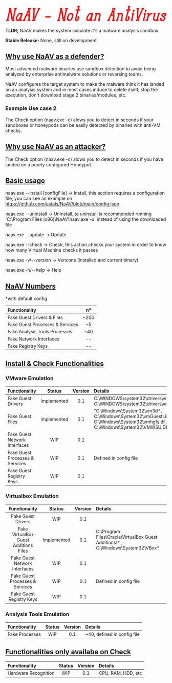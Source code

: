 <p align="center">
<img src="https://raw.githubusercontent.com/astals/NaAv/main/logo.png" />
          
**TLDR;** NaAV makes the system simulate it's a malware analysis sandbox.

**Stable Release:** None, still on development

## <ins>Why use NaAV as a defender?</ins>

Most advanced malware binaries use sandbox detection to avoid being analyzed by enterprise antimalware solutions or reversing teams.

NaAV configures the target system to make the malware think it has landed on an analysis system and in most cases induce to delete itself, stop the execution, don't download stage 2 binaries/modules, etc.

### Example Use case 2
The Check option (naav.exe -c) alows you to detect in seconds if your sandboxes or honeypods can be easily detected by binaries with anti-VM checks.

## <ins>Why use NaAV as an attacker?</ins>

The Check option (naav.exe -c) alows you to detect in seconds if you have landed on a poorly configured Honeypot.

## <ins>Basic usage</ins>
naav.exe --install [configFile] -> Install, this acction requires a configuration file, you can see an example on https://github.com/astals/NaAV/blob/main/config.json

naav.exe --uninstall -> Uninstall, to uninstall is recommended running 'C:\\Program Files (x86)\\NaAV\\naav.exe -u' instead of using the downloaded file

naav.exe --update -> Update

naav.exe --check -> Check, this action checks your system in order to know how many Virtual Machine checks it passes

naav.exe -v/--version -> Versions (installed and current binary)

naav.exe -h/--help -> Help


## <ins>NaAV Numbers</ins>
*with default config

|Functionality | nº |
|:-------------|:-------------:|
| Fake Guest Drivers & Files | ~200 |
| Fake Guest Processes & Services | ~5 |
| Fake Analysis Tools Processes | ~40 |
| Fake Network Interfaces | -- |
| Fake Registry Keys | -- |

## <ins>Install & Check Functionalities</ins>
### VMware Emulation
|Functionality | Status | Version | Details|
|:-------------|:-------------:|:-------------:|:-------------|
| Fake Guest Drivers | Implemented | 0.1 | C:\\WINDOWS\\system32\\drivers\\vmhgfs.sys, C:\\WINDOWS\\system32\\drivers\\vmmouse.sys|
| Fake Guest Files | Implemented | 0.1 |	"C:\\Windows\\System32\\vm3d*, C:\\Windows\\System32\\vmGuestLib*,	C:\\Windows\\System32\\vmhgfs.dll, C:\\Windows\\System32\\VMWSU.DLL|
| Fake Guest Network Interfaces | WIP | 0.1 | |
| Fake Guest Processes & Services| WIP | 0.1 | Defined in config file |
| Fake Guest Registry Keys | WIP | 0.1 | |

### Virtualbox Emulation
|Functionality | Status | Version | Details|
|:-------------:|:-------------:|:-------------:|:-------------|
| Fake Guest Drivers | WIP | 0.1 | |
| Fake VirtualBox Guest Additions Files| Implemented | 0.1 | C:\\Program Files\\Oracle\\VirtualBox Guest Additions\\* , C:\\Windows\\System32\\VBox*  |
| Fake Guest Network Interfaces | WIP | 0.1 | |
| Fake Guest Processes & Services| WIP | 0.1 | Defined in config file |
| Fake Guest Registry Keys | WIP | 0.1 | |

### Analysis Tools Emulation
|Functionality | Status | Version | Details|
|:-------------|:-------------:|:-------------:|:-------------|
| Fake Processes | WIP | 0.1 | ~40, defined in config file |

## <ins>Functionalities only availabe on Check</ins>

|Functionality | Status | Version | Details|
|:-------------|:-------------:|:-------------:|:-------------|
| Hardware Recognition | WIP | 0.1 | CPU, RAM, HDD, etc |
